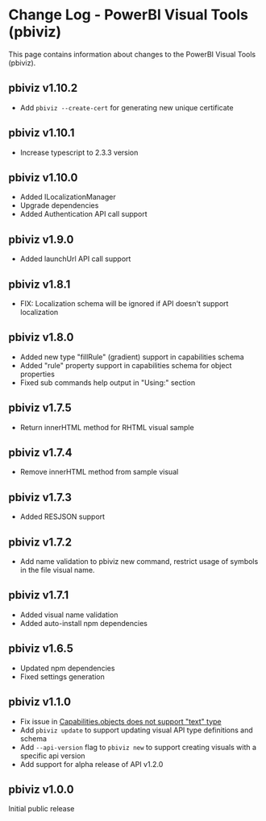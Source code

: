 # Change Log - PowerBI Visual Tools (pbiviz)

This page contains information about changes to the PowerBI Visual Tools (pbiviz).

## pbiviz v1.10.2
* Add `pbiviz --create-cert` for generating new unique certificate

## pbiviz v1.10.1
* Increase typescript to 2.3.3 version

## pbiviz v1.10.0
* Added ILocalizationManager
* Upgrade dependencies
* Added Authentication API call support

## pbiviz v1.9.0
* Added launchUrl API call support

## pbiviz v1.8.1
* FIX: Localization schema will be ignored if API doesn't support localization

## pbiviz v1.8.0
* Added new type "fillRule" (gradient) support in capabilities schema
* Added "rule" property support in capabilities schema for object properties
* Fixed sub commands help output in "Using:" section

## pbiviz v1.7.5
* Return innerHTML method for RHTML visual sample 

## pbiviz v1.7.4
* Remove innerHTML method from sample visual

## pbiviz v1.7.3
* Added RESJSON support 

## pbiviz v1.7.2
* Add name validation to pbiviz new command, restrict usage of symbols in the file visual name.

## pbiviz v1.7.1
* Added visual name validation
* Added auto-install npm dependencies

## pbiviz v1.6.5
* Updated npm dependencies
* Fixed settings generation

## pbiviz v1.1.0

* Fix issue in [Capabilities.objects does not support "text" type](https://github.com/Microsoft/PowerBI-visuals-tools/issues/12)
* Add `pbiviz update` to support updating visual API type definitions and schema
* Add `--api-version` flag to `pbiviz new` to support creating visuals with a specific api version
* Add support for alpha release of API v1.2.0

## pbiviz v1.0.0

Initial public release
